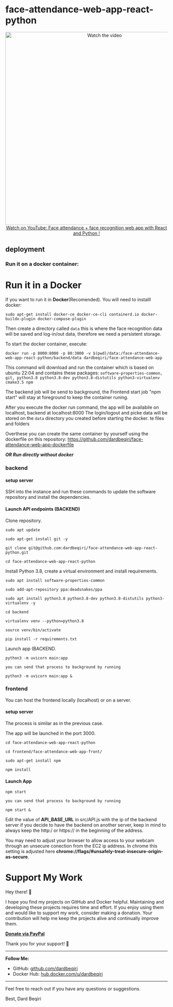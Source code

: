 # face-attendance-web-app-react-python

<p align="center">
<a href="https://www.youtube.com/watch?v=yWmW5uEtNws">
    <img width="600" src="https://utils-computervisiondeveloper.s3.amazonaws.com/thumbnails/with_play_button/face_attendance_web_app_react_python.jpg" alt="Watch the video">
    </br>Watch on YouTube: Face attendance + face recognition web app with React and Python !
</a>
</p>

## deployment
### Run it on a docker container: 
# Run it in a Docker

If you want to run it in  **Docker**(Recomended). 
You will need to installl docker:

    sudo apt-get install docker-ce docker-ce-cli containerd.io docker-buildx-plugin docker-compose-plugin

Then create a directory called `data` this is where the face recognition data will be saved and log-in/out data, therefore we need a persistent storage.

To start the docker container, execute: 

    docker run -p 8000:8000 -p 80:3000 -v $(pwd)/data:/face-attendance-web-app-react-python/backend/data dardbeqiri/face-attendance-web-app

This command will download and run the container which is based on ubuntu 22:04 and contains these packages: `software-properties-common,  git, python3.8 python3.8-dev python3.8-distutils python3-virtualenv cmake3.5 npm`

The backend job will be send to background, the Frontend start job "npm start" will stay at foreground to keep the container runing. 

After you execute the docker run command, the app will be availabile on localhost, backend at localhost:8000
The login/logout and picke data will be stored on the `data` directory you created before starting the docker.
 te files and folders

Overthese you can create the same container by yourself using the dockerfile on this repository: https://github.com/dardbeqiri/face-attendance-web-app-dockerfile

***OR Run directly without docker***

### backend

#### setup server

SSH into the instance and run these commands to update the software repository and install the dependencies.

#### Launch API endpoints (BACKEND)
 
 Clone repository.
    
    sudo apt update
    
    sudo apt-get install git -y 
    
    git clone git@github.com:dardbeqiri/face-attendance-web-app-react-python.git
   
    cd face-attendance-web-app-react-python
    
Install Python 3.8, create a virtual environment and install requirements.

    sudo apt install software-properties-common

    sudo add-apt-repository ppa:deadsnakes/ppa

    sudo apt install python3.8 python3.8-dev python3.8-distutils python3-virtualenv -y
    
    cd backend

    virtualenv venv --python=python3.8

    source venv/bin/activate

    pip install -r requirements.txt
    
Launch app (BACKEND.

    python3 -m uvicorn main:app

    you can send that process to background by running  

    python3 -m uvicorn main:app &
    
### frontend

You can host the frontend locally (localhost) or on a server.

#### setup server

The process is similar as in the previous case.

The app will be launched in the port 3000.
   
    cd face-attendance-web-app-react-python
    
    cd frontend/face-attendance-web-app-front/
    
    sudo apt-get install npm
    
    npm install

#### Launch App 

    npm start

    you can send that process to background by running 

    npm start &

Edit the value of __API_BASE_URL__ in src/API.js with the ip of the backend server if you decide to have the backend on another server, keep in mind to always keep the http:/ or https:// in the beginning of the address.

You may need to adjust your browser to allow access to your webcam through an unsecure conection from the EC2 ip address. In chrome this setting is adjusted here __chrome://flags/#unsafely-treat-insecure-origin-as-secure__.

# Support My Work

Hey there! 👋

I hope you find my projects on GitHub and Docker helpful. Maintaining and developing these projects requires time and effort. If you enjoy using them and would like to support my work, consider making a donation. Your contribution will help me keep the projects alive and continually improve them.

**[Donate via PayPal](https://paypal.me/dardbeqiri)**

Thank you for your support! 🙏

---

**Follow Me:**
- GitHub: [github.com/dardbeqiri](https://github.com/dardbeqiri)
- Docker Hub: [hub.docker.com/u/dardbeqiri](https://hub.docker.com/u/dardbeqiri)

---

Feel free to reach out if you have any questions or suggestions.

Best,
Dard Beqiri
